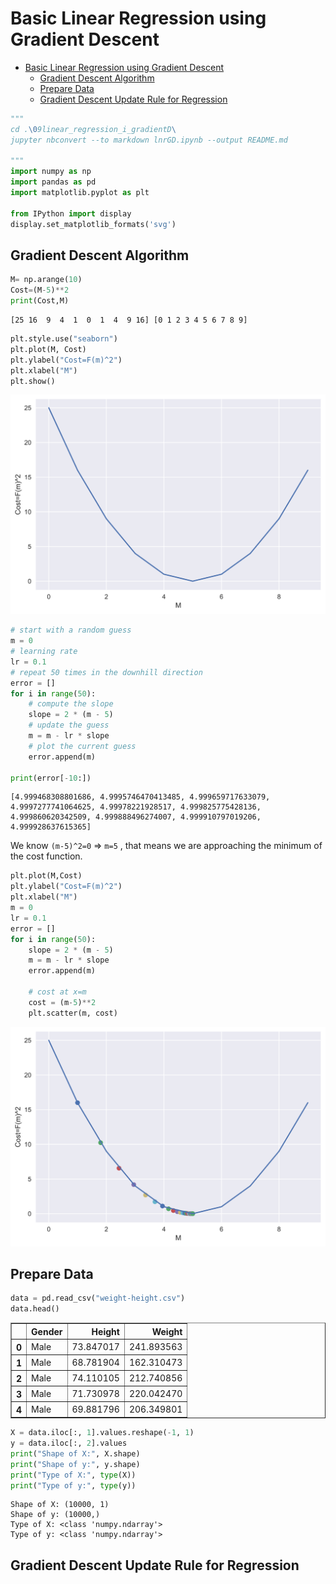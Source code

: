 # Basic Linear Regression using Gradient Descent

- [Basic Linear Regression using Gradient Descent](#basic-linear-regression-using-gradient-descent)
  - [Gradient Descent Algorithm](#gradient-descent-algorithm)
  - [Prepare Data](#prepare-data)
  - [Gradient Descent Update Rule for Regression](#gradient-descent-update-rule-for-regression)

```python
"""
cd .\09linear_regression_i_gradientD\
jupyter nbconvert --to markdown lnrGD.ipynb --output README.md

"""
import numpy as np
import pandas as pd
import matplotlib.pyplot as plt

from IPython import display
display.set_matplotlib_formats('svg')

```

## Gradient Descent Algorithm


```python
M= np.arange(10)
Cost=(M-5)**2
print(Cost,M)
```

    [25 16  9  4  1  0  1  4  9 16] [0 1 2 3 4 5 6 7 8 9]



```python
plt.style.use("seaborn")
plt.plot(M, Cost)
plt.ylabel("Cost=F(m)^2")
plt.xlabel("M")
plt.show()
```



![svg](README_files/README_4_0.svg)




```python
# start with a random guess
m = 0
# learning rate
lr = 0.1
# repeat 50 times in the downhill direction
error = []
for i in range(50):
	# compute the slope
	slope = 2 * (m - 5)
	# update the guess
	m = m - lr * slope
	# plot the current guess
	error.append(m)

print(error[-10:])

```

    [4.999468308801686, 4.9995746470413485, 4.999659717633079, 4.9997277741064625, 4.99978221928517, 4.999825775428136, 4.999860620342509, 4.999888496274007, 4.999910797019206, 4.999928637615365]


We know `(m-5)^2=0` => `m=5` , that means we are approaching the minimum of the cost function.


```python
plt.plot(M,Cost)
plt.ylabel("Cost=F(m)^2")
plt.xlabel("M")
m = 0
lr = 0.1
error = []
for i in range(50):
	slope = 2 * (m - 5)
	m = m - lr * slope
	error.append(m)

	# cost at x=m
	cost = (m-5)**2
	plt.scatter(m, cost)

```



![svg](README_files/README_7_0.svg)



## Prepare Data


```python
data = pd.read_csv("weight-height.csv")
data.head()
```




<div>

<table border="1" class="dataframe">
  <thead>
    <tr style="text-align: right;">
      <th></th>
      <th>Gender</th>
      <th>Height</th>
      <th>Weight</th>
    </tr>
  </thead>
  <tbody>
    <tr>
      <th>0</th>
      <td>Male</td>
      <td>73.847017</td>
      <td>241.893563</td>
    </tr>
    <tr>
      <th>1</th>
      <td>Male</td>
      <td>68.781904</td>
      <td>162.310473</td>
    </tr>
    <tr>
      <th>2</th>
      <td>Male</td>
      <td>74.110105</td>
      <td>212.740856</td>
    </tr>
    <tr>
      <th>3</th>
      <td>Male</td>
      <td>71.730978</td>
      <td>220.042470</td>
    </tr>
    <tr>
      <th>4</th>
      <td>Male</td>
      <td>69.881796</td>
      <td>206.349801</td>
    </tr>
  </tbody>
</table>
</div>




```python
X = data.iloc[:, 1].values.reshape(-1, 1)
y = data.iloc[:, 2].values
print("Shape of X:", X.shape)
print("Shape of y:", y.shape)
print("Type of X:", type(X))
print("Type of y:", type(y))

```

    Shape of X: (10000, 1)
    Shape of y: (10000,)
    Type of X: <class 'numpy.ndarray'>
    Type of y: <class 'numpy.ndarray'>


## Gradient Descent Update Rule for Regression
